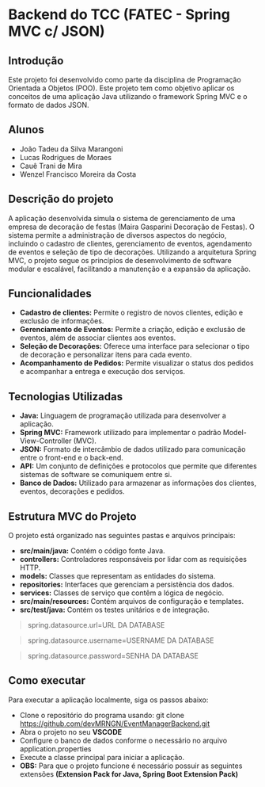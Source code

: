 # Backend do TCC (FATEC - Spring MVC c/ JSON)

## Introdução
Este projeto foi desenvolvido como parte da disciplina de Programação Orientada a Objetos (POO). Este projeto tem como objetivo aplicar os conceitos de uma aplicação Java utilizando o framework Spring MVC e o formato de dados JSON.

## Alunos
* João Tadeu da Silva Marangoni
* Lucas Rodrigues de Moraes
* Cauê Trani de Mira
* Wenzel Francisco Moreira da Costa

## Descrição do projeto
A aplicação desenvolvida simula o sistema de gerenciamento de uma empresa de decoração de festas (Maira Gasparini Decoração de Festas). O sistema permite a administração de diversos aspectos do negócio, incluindo o cadastro de clientes, gerenciamento de eventos, agendamento de eventos e seleção de tipo de decorações. Utilizando a arquitetura Spring MVC, o projeto segue os princípios de desenvolvimento de software modular e escalável, facilitando a manutenção e a expansão da aplicação.

## Funcionalidades
- **Cadastro de clientes:** Permite o registro de novos clientes, edição e exclusão de informações.
- **Gerenciamento de Eventos:** Permite a criação, edição e exclusão de eventos, além de associar clientes aos eventos.
- **Seleção de Decorações:** Oferece uma interface para selecionar o tipo de decoração e personalizar itens para cada evento.
- **Acompanhamento de Pedidos:** Permite visualizar o status dos pedidos e acompanhar a entrega e execução dos serviços.

## Tecnologias Utilizadas
- **Java:** Linguagem de programação utilizada para desenvolver a aplicação.
-	**Spring MVC:** Framework utilizado para implementar o padrão Model-View-Controller (MVC).
- **JSON:** Formato de intercâmbio de dados utilizado para comunicação entre o front-end e o back-end.
- **API:** Um conjunto de definições e protocolos que permite que diferentes sistemas de software se comuniquem entre si.
- **Banco de Dados:** Utilizado para armazenar as informações dos clientes, eventos, decorações e pedidos.

## Estrutura MVC do Projeto
O projeto está organizado nas seguintes pastas e arquivos principais:
- **src/main/java:** Contém o código fonte Java.
- **controllers:** Controladores responsáveis por lidar com as requisições HTTP.
- **models:** Classes que representam as entidades do sistema.
- **repositories:** Interfaces que gerenciam a persistência dos dados.
- **services:** Classes de serviço que contêm a lógica de negócio.
- **src/main/resources:** Contém arquivos de configuração e templates.
- **src/test/java:** Contém os testes unitários e de integração.
>spring.datasource.url=URL DA DATABASE

>spring.datasource.username=USERNAME DA DATABASE

>spring.datasource.password=SENHA DA DATABASE

## Como executar
Para executar a aplicação localmente, siga os passos abaixo:
- Clone o repositório do programa usando: git clone https://github.com/devMRNGN/EventManagerBackend.git
- Abra o projeto no seu **VSCODE**
- Configure o banco de dados conforme o necessário no arquivo application.properties
- Execute a classe principal para iniciar a aplicação.
- **OBS:** Para que o projeto funcione é necessário possuir as seguintes extensões **(Extension Pack for Java, Spring Boot Extension Pack)**
